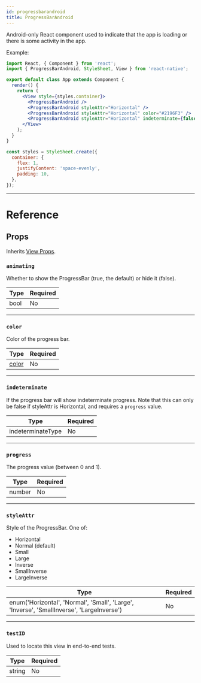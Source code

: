 ```yaml
---
id: progressbarandroid
title: ProgressBarAndroid
---
```


Android-only React component used to indicate that the app is loading or there is some activity in the app.

Example:

```jsx
import React, { Component } from 'react';
import { ProgressBarAndroid, StyleSheet, View } from 'react-native';

export default class App extends Component {
  render() {
    return (
      <View style={styles.container}>
        <ProgressBarAndroid />
        <ProgressBarAndroid styleAttr="Horizontal" />
        <ProgressBarAndroid styleAttr="Horizontal" color="#2196F3" />
        <ProgressBarAndroid styleAttr="Horizontal" indeterminate={false} progress={0.5} />
      </View>
    );
  }
}

const styles = StyleSheet.create({
  container: {
    flex: 1,
    justifyContent: 'space-evenly',
    padding: 10,
  },
});
```

---

# Reference

## Props

Inherits [View Props](../view/#props).

### `animating`

Whether to show the ProgressBar (true, the default) or hide it (false).

| Type | Required |
| ---- | -------- |
| bool | No       |

---

### `color`

Color of the progress bar.

| Type                | Required |
| ------------------- | -------- |
| [color](../colors/) | No       |

---

### `indeterminate`

If the progress bar will show indeterminate progress. Note that this can only be false if styleAttr is Horizontal, and requires a `progress` value.

| Type              | Required |
| ----------------- | -------- |
| indeterminateType | No       |

---

### `progress`

The progress value (between 0 and 1).

| Type   | Required |
| ------ | -------- |
| number | No       |

---

### `styleAttr`

Style of the ProgressBar. One of:

- Horizontal
- Normal (default)
- Small
- Large
- Inverse
- SmallInverse
- LargeInverse

| Type                                                                                      | Required |
| ----------------------------------------------------------------------------------------- | -------- |
| enum('Horizontal', 'Normal', 'Small', 'Large', 'Inverse', 'SmallInverse', 'LargeInverse') | No       |

---

### `testID`

Used to locate this view in end-to-end tests.

| Type   | Required |
| ------ | -------- |
| string | No       |
